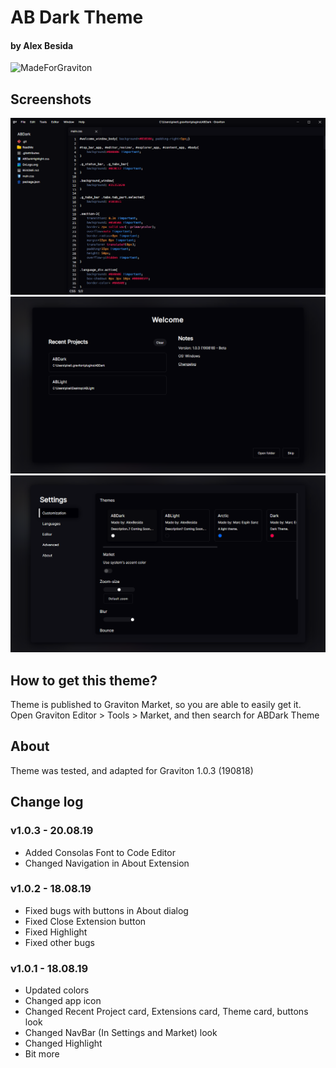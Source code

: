 # AB Dark Theme
#### by Alex Besida
![MadeForGraviton](https://raw.githubusercontent.com/Graviton-Code-Editor/website/master/src/badges/made_for_graviton.svg?sanitize=true)

## Screenshots
![FirstScreenshot](https://raw.githubusercontent.com/AlexBesida/ABDark/master/ReadMe/SS1.png)
![SecondScreenshot](https://raw.githubusercontent.com/AlexBesida/ABDark/master/ReadMe/SS2.png)
![ThirdScreenshot](https://raw.githubusercontent.com/AlexBesida/ABDark/master/ReadMe/SS3.png)

## How to get this theme?
Theme is published to Graviton Market, so you are able to easily get it.
Open Graviton Editor > Tools > Market, and then search for ABDark Theme

## About
Theme was tested, and adapted for Graviton 1.0.3 (190818)

## Change log
### v1.0.3 - 20.08.19
- Added Consolas Font to Code Editor
- Changed Navigation in About Extension 

### v1.0.2 - 18.08.19
- Fixed bugs with buttons in About dialog
- Fixed Close Extension button
- Fixed Highlight
- Fixed other bugs

### v1.0.1 - 18.08.19
- Updated colors
- Changed app icon
- Changed Recent Project card, Extensions card, Theme card, buttons look
- Changed NavBar (In Settings and Market) look
- Changed Highlight
- Bit more



